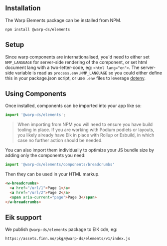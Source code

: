 ## Installation

The Warp Elements package can be installed from NPM.

```shell
npm install @warp-ds/elements
```

## Setup

Since warp components are internationalised, you'd need to either set `NMP_LANGUAGE` for server-side rendering of the component, or set html document lang with a two-letter-code, eg: `<html lang="en">`. The server-side variable is read as `process.env.NMP_LANGUAGE` so you could either define this in your package.json script, or use `.env` files to leverage [dotenv](https://github.com/motdotla/dotenv).


## Using Components

Once installed, components can be imported into your app like so:

```js
import '@warp-ds/elements';
```
> When importing from NPM you will need to ensure you have build tooling in place. If you are working with Podium podlets or layouts, you likely already have Eik in place with Rollup or Esbuild, in which case no further action should be needed.

You can also import them individually to optimize your JS bundle size by adding only the components you need:

```js
import '@warp-ds/elements/components/breadcrumbs'
```

Then they can be used in your HTML markup.

```html
<w-breadcrumbs>
  <a href="/url/1">Page 1</a>
  <a href="/url/2">Page 2</a>
  <span aria-current="page">Page 3</span>
</w-breadcrumbs>
```

## Eik support
We publish `@warp-ds/elements` package to EIK cdn, eg:
```
https://assets.finn.no/pkg/@warp-ds/elements/v1/index.js
```
